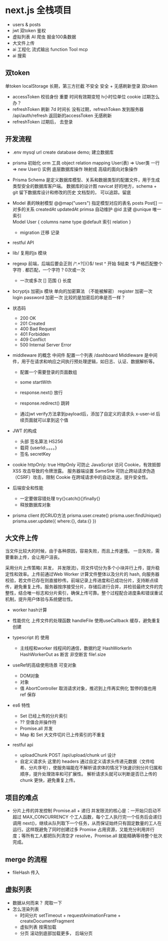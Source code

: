 # next.js 全栈项目

- users & posts 
- jwt 双token 鉴权
- 虚拟列表 
    AI 爬虫 掘金100条数据
- 大文件上传
- ai 工程化 
    流式输出
    function Tool
    mcp
- ai 搜索

## 双token 
单token localStorage 长期，第三方拦截 不安全
安全 + 无感刷新登录
双token  
- accessToken 校验身份 重要 时间有效期变短 h小时位单位 cookie 
    过期怎么办？
- refreshToken 刷新 7d 时间长
    没有过期，refreshToken 发到服务器 /api/auth/refresh 
    返回新的accessToken 无感刷新
- refreshToken 过期后， 去登录

## 开发流程
- .env
    mysql url
    create database demo; 建立数据库
- prisma 初始化 
    orm 工具 
    object relation mapping 
    User(表) => User类 
    一行     =>  new User() 实例 
    底层数据库操作 映射成 高级的面向对象操作 

- Prisma Schema 是定义数据库模型、关系和数据类型的配置文件，用于生成类型安全的数据库客户端。
    数据库的设计图
    navicat 好的地方，schema + git 留下数据库设计和修改的历史
    文档型的， 可以追踪。留底

- Model 表的映射模型
    @@map("users")  指定模型对应的表名
    posts         Post[]   一对多的关系
    createdAt updatedAt primsa 自动维护 
    @id 主键 @unique 唯一索引  
    Model User {
        columns name  type   @default 
        索引
        relation
    }

    - migration 迁移
        记录 

- restful API
- lib/ 复用的js 模块
- regexp
    前端，后端后要会正则
    /^.+?[]{}$/ test 
    ^ 开始  $结束  ^$ 严格匹配整个字符
    . 都匹配，一个字符
    ? 0次或一次
    + 一次或多次
    [] 范围 
    {} 长度
- bcryptjs 加密js 模块  单向的加密算法 （不能被解密）
    register  加密一次
    login   password 加密一次 
    比较的是加密后的串是否一样？
- 状态码
    - 200 OK
    - 201 Created
    - 400 Bad Request
    - 401 Forbidden
    - 409 Conflict
    - 500 Internal Server Error

- middleware 的概念
    中间件 配置一个列表 
    /dashboard 
    Middleware 是中间件，用于在请求和响应之间执行预处理逻辑，如日志、认证、数据解析等。
    - 配置一个需要登录的页面数组
    - some startWith 
    - response.next() 放行
    - response.redirect() 跳转

    - 通过jwt verify方法拿到payload后，添加了自定义的请求头
        x-user-id 
        后续页面就可以拿到这个值

- JWT 的构成
    - 头部
        签名算法 HS256
    - 载荷 
        {userId:。。。。}
    - 签名
        secretKey 

- cookie 
    httpOnly: true
    HttpOnly 可防止 JavaScript 访问 Cookie，有效抵御 XSS 攻击导致的令牌泄露。
    服务器端设置
    SameSite 可防止跨站请求伪造（CSRF）攻击，限制 Cookie 在跨域请求中的自动发送，提升安全性。

- 后端安全和性能
    - 一定要做容错处理 
        try{}catch(){}finally{}
    - 释放数据库对象
- prisma client 的CRUD方法
    prisma.user.create()
    prisma.user.findUnique()
    prisma.user.update({
        where:{},
        data:{}
    })

## 大文件上传
当文件比较大的时候，由于各种原因，容易失败，而且上传速慢。
一旦失败，需要重新上传，会让用户沮丧。

采用分片上传策略( 并发， 并发限流)，将文件切分为多个小块并行上传，提升稳定性和效率。上传前通过Web Worker 计算文件整体以及分片的 hash, 向服务器校验，若文件已存在则直接秒传。前端记录上传进度和已成功分片，支持断点续传，避免重复上传。服务器按序接受分片，存储后进行合并，并检验最终文件的完整性，结合唯一标志和分片索引，确保上传可靠。整个过程配合进度条和错误重试机制，提升用户体验与系统健壮性。

- worker hash计算
- 性能优化
    上传文件的处理函数 handleFile 使用useCallback 缓存，避免重复创建
- typescript 的 使用
    - 主线程和worker 线程间的通信，数据约定
    HashWorkerIn
    HashWorkerOut
    as 断言 
    非空断言   file!.size

- useRef的高级使用场景
    可变对象
    - DOM对象
    - 对象
    - 值
    AbortController 取消请求对象，推迟到上传再实例化
    暂停的值也用 ref 保存

- es6 特性
    - Set 已经上传的分片索引
    - ?? 空值合并操作符 
    - Promise.all 并发 
    - Map 和 Set
        大文件切片已上传索引的不重复

- restful api
    - uploadChunk  POST /api/upload/chunk  url 设计
    - 自定义请求头 
    这里的 headers 通过自定义请求头传递元数据（文件哈希、分片序号），使服务端能在不解析请求体的情况下快速识别分片归属和顺序，提升处理效率和可扩展性。
    解析请求头就可以判断是否已上传的chunk 更快，避免重复上传。
## 项目的难点
- 分片上传的并发控制
    Promise.all + 递归
    并发限流的核心是：一开始只启动不超过 MAX_CONCURRENCY 个工人函数，每个工人执行完一个任务后会递归调用 next()，继续从队列取下一个任务，从而保证始终只有固定数量的工人在运行。这样既避免了同时创建过多 Promise 占用资源，又能充分利用并行度；等所有工人都把队列清空才 resolve，Promise.all 就能精确等待整个批次完成。

## merge 的流程
- fileHash 传入

## 虚拟列表
- 数据从何而来？
    爬取一下
- 怎么渲染列表
    - 时间分片
        setTimeout + requestAnimationFrame + createDocumentFragment
    - 虚拟列表
        按需加载
    - 分页
        滚动到底部加载更多，
        后端分页